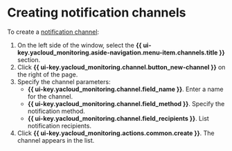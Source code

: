 # Creating notification channels

To create a [notification channel](../../concepts/alerting.md#notification-channel):

1. On the left side of the window, select the **{{ ui-key.yacloud_monitoring.aside-navigation.menu-item.channels.title }}** section.
1. Click **{{ ui-key.yacloud_monitoring.channel.button_new-channel }}** on the right of the page.
1. Specify the channel parameters:
   * **{{ ui-key.yacloud_monitoring.channel.field_name }}**. Enter a name for the channel.
   * **{{ ui-key.yacloud_monitoring.channel.field_method }}**. Specify the notification method.
   * **{{ ui-key.yacloud_monitoring.channel.field_recipients }}**. List notification recipients.
1. Click **{{ ui-key.yacloud_monitoring.actions.common.create }}**. The channel appears in the list.
